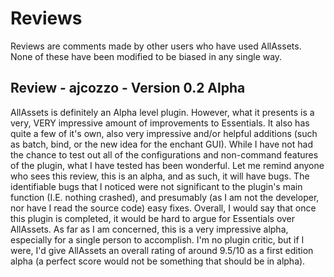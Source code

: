 Reviews
=======

Reviews are comments made by other users who have used AllAssets. None of these have been modified to be biased in any single way.

Review - ajcozzo - Version 0.2 Alpha
------------------------------------
AllAssets is definitely an Alpha level plugin. However, what it presents is a very, VERY impressive amount of improvements to Essentials. It also has quite a few of it's own, also very impressive and/or helpful additions (such as batch, bind, or the new idea for the enchant GUI). While I have not had the chance to test out all of the configurations and non-command features of the plugin, what I have tested has been wonderful. Let me remind anyone who sees this review, this is an alpha, and as such, it will have bugs. The identifiable bugs that I noticed were not significant to the plugin's main function (I.E. nothing crashed), and presumably (as I am not the developer, nor have I read the source code) easy fixes. Overall, I would say that once this plugin is completed, it would be hard to argue for Essentials over AllAssets. As far as I am concerned, this is a very impressive alpha, especially for a single person to accomplish. I'm no plugin critic, but if I were, I'd give AllAssets an overall rating of around 9.5/10 as a first edition alpha (a perfect score would not be something that should be in alpha).
